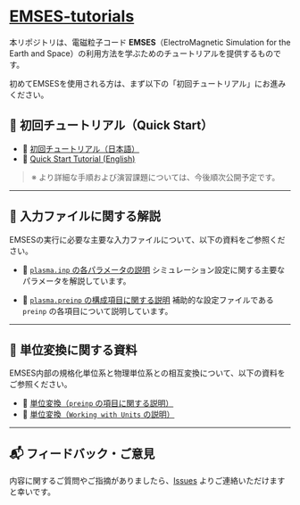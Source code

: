 # [EMSES-tutorials](https://cs12-laboratory.github.io/EMSES-tutorials/)

本リポジトリは、電磁粒子コード **EMSES**（ElectroMagnetic Simulation for the Earth and Space）の利用方法を学ぶためのチュートリアルを提供するものです。

初めてEMSESを使用される方は、まず以下の「初回チュートリアル」にお進みください。

## 🚀 初回チュートリアル（Quick Start）

* 📝 [初回チュートリアル（日本語）](docs/QuickStart.md)
* 📝 [Quick Start Tutorial (English)](docs/QuickStart_en.md)

> ※ より詳細な手順および演習課題については、今後順次公開予定です。

---

## 🧰 入力ファイルに関する解説

EMSESの実行に必要な主要な入力ファイルについて、以下の資料をご参照ください。

* 📄 [`plasma.inp` の各パラメータの説明](docs/Parameters.md)
  シミュレーション設定に関する主要なパラメータを解説しています。

* 📄 [`plasma.preinp` の構成項目に関する説明](https://github.com/Nkzono99/camptools)
  補助的な設定ファイルである `preinp` の各項目について説明しています。

---

## 📐 単位変換に関する資料

EMSES内部の規格化単位系と物理単位系との相互変換について、以下の資料をご参照ください。

* 🔁 [単位変換（`preinp` の項目に関する説明）](https://github.com/Nkzono99/camptools)
* 🔁 [単位変換（`Working with Units` の説明）](https://github.com/Nkzono99/emout)

---

## 📬 フィードバック・ご意見

内容に関するご質問やご指摘がありましたら、[Issues](https://github.com/CS12-Laboratory/EMSES-tutorials/issues) よりご連絡いただけますと幸いです。
